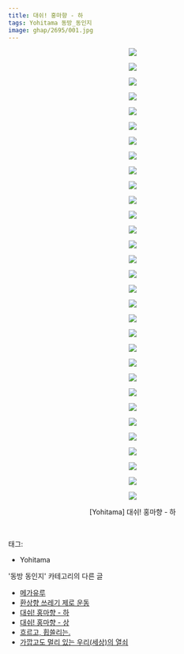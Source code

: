 ```yaml
---
title: 대쉬! 홍마향 - 하
tags: Yohitama 동방_동인지
image: ghap/2695/001.jpg
---
```

<div class="article">
<p style="text-align: center; clear: none; float: none;"><img src="{{ site.nasurl }}/ghap/2695/001.jpg"/></p>
<p style="text-align: center; clear: none; float: none;"><img src="{{ site.nasurl }}/ghap/2695/002.jpg"/></p>
<p style="text-align: center; clear: none; float: none;"><img src="{{ site.nasurl }}/ghap/2695/003.jpg"/></p>
<p style="text-align: center; clear: none; float: none;"><img src="{{ site.nasurl }}/ghap/2695/004.jpg"/></p>
<p style="text-align: center; clear: none; float: none;"><img src="{{ site.nasurl }}/ghap/2695/005.jpg"/></p>
<p style="text-align: center; clear: none; float: none;"><img src="{{ site.nasurl }}/ghap/2695/006.jpg"/></p>
<p style="text-align: center; clear: none; float: none;"><img src="{{ site.nasurl }}/ghap/2695/007.jpg"/></p>
<p style="text-align: center; clear: none; float: none;"><img src="{{ site.nasurl }}/ghap/2695/008.jpg"/></p>
<p style="text-align: center; clear: none; float: none;"><img src="{{ site.nasurl }}/ghap/2695/009.jpg"/></p>
<p style="text-align: center; clear: none; float: none;"><img src="{{ site.nasurl }}/ghap/2695/010.jpg"/></p>
<p style="text-align: center; clear: none; float: none;"><img src="{{ site.nasurl }}/ghap/2695/011.jpg"/></p>
<p style="text-align: center; clear: none; float: none;"><img src="{{ site.nasurl }}/ghap/2695/012.jpg"/></p>
<p style="text-align: center; clear: none; float: none;"><img src="{{ site.nasurl }}/ghap/2695/013.jpg"/></p>
<p style="text-align: center; clear: none; float: none;"><img src="{{ site.nasurl }}/ghap/2695/014.jpg"/></p>
<p style="text-align: center; clear: none; float: none;"><img src="{{ site.nasurl }}/ghap/2695/015.jpg"/></p>
<p style="text-align: center; clear: none; float: none;"><img src="{{ site.nasurl }}/ghap/2695/016.jpg"/></p>
<p style="text-align: center; clear: none; float: none;"><img src="{{ site.nasurl }}/ghap/2695/017.jpg"/></p>
<p style="text-align: center; clear: none; float: none;"><img src="{{ site.nasurl }}/ghap/2695/018.jpg"/></p>
<p style="text-align: center; clear: none; float: none;"><img src="{{ site.nasurl }}/ghap/2695/019.jpg"/></p>
<p style="text-align: center; clear: none; float: none;"><img src="{{ site.nasurl }}/ghap/2695/020.jpg"/></p>
<p style="text-align: center; clear: none; float: none;"><img src="{{ site.nasurl }}/ghap/2695/021.jpg"/></p>
<p style="text-align: center; clear: none; float: none;"><img src="{{ site.nasurl }}/ghap/2695/022.jpg"/></p>
<p style="text-align: center; clear: none; float: none;"><img src="{{ site.nasurl }}/ghap/2695/023.jpg"/></p>
<p style="text-align: center; clear: none; float: none;"><img src="{{ site.nasurl }}/ghap/2695/024.jpg"/></p>
<p style="text-align: center; clear: none; float: none;"><img src="{{ site.nasurl }}/ghap/2695/025.jpg"/></p>
<p style="text-align: center; clear: none; float: none;"><img src="{{ site.nasurl }}/ghap/2695/026.jpg"/></p>
<p style="text-align: center; clear: none; float: none;"><img src="{{ site.nasurl }}/ghap/2695/027.jpg"/></p>
<p style="text-align: center; clear: none; float: none;"><img src="{{ site.nasurl }}/ghap/2695/028.jpg"/></p>
<p style="text-align: center; clear: none; float: none;"><img src="{{ site.nasurl }}/ghap/2695/029.jpg"/></p>
<p style="text-align: center; clear: none; float: none;"><img src="{{ site.nasurl }}/ghap/2695/030.jpg"/></p>
<p style="text-align: center; clear: none; float: none;"><img src="{{ site.nasurl }}/ghap/2695/031.jpg"/></p>
<p style="text-align: center; clear: none; float: none;">[Yohitama] 대쉬! 홍마향 - 하</p>
<p><br/></p>
</div><div class="tagTrail">
<p>태그: </p>
<ul>
<li>Yohitama</li>
</ul>
</div><div class="another">
<p>'동방 동인지' 카테고리의 다른 글</p>
<ul>
<li><a href="/2016-10-30-ghap_2697">메가유루</a></li>
<li><a href="/2016-10-30-ghap_2696">환상향 쓰레기 제로 운동</a></li>
<li><a href="/2016-10-30-ghap_2695">대쉬! 홍마향 - 하</a></li>
<li><a href="/2016-10-30-ghap_2694">대쉬! 홍마향 - 상</a></li>
<li><a href="/2016-10-30-ghap_2693">흐르고, 휩쓸리는.</a></li>
<li><a href="/2016-10-30-ghap_2692">가깝고도 멀리 있는 우리(세상)의 열쇠</a></li>
</ul>
</div><div class="cb_module cb_fluid">
<div class="cb_wrt cb_profile">
</div><!-- commentList close -->
</div>